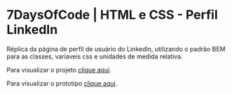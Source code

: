 # 7DaysOfCode | HTML e CSS - Perfil LinkedIn

Réplica da página de perfil de usuário do LinkedIn, utilizando o padrão BEM para as classes, variaveis css e unidades de medida relativa.

Para visualizar o projeto [clique aqui](https://kalebeccs-7-days-of-code.vercel.app/html-css-linkedin/ "Projeto na Vercel").

 Para visualizar o prototipo [clique aqui](https://www.figma.com/design/YNrQbgrdCBM7tDd6CfpBmm/7days---HTML-e-CSS-(Linkedin) "Prototipo no Figma").